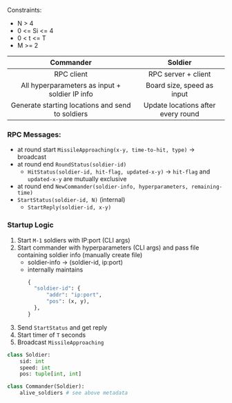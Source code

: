 Constraints:
- N > 4
- 0 <= Si <= 4
- 0 < t <= T
- M >= 2

| Commander | Soldier |
|:-:|:-:|
| RPC client | RPC server + client |
| All hyperparameters as input + soldier IP info | Board size, speed as input |
| Generate starting locations and send to soldiers | Update locations after every round |

### RPC Messages:
- at round start `MissileApproaching(x-y, time-to-hit, type)` -> broadcast
- at round end `RoundStatus(soldier-id)`
    - `HitStatus(soldier-id, hit-flag, updated-x-y)` -> `hit-flag` and `updated-x-y` are mutually exclusive
- at round end `NewCommander(soldier-info, hyperparameters, remaining-time)`
- `StartStatus(soldier-id, N)` (internal)
    - `StartReply(soldier-id, x-y)`

### Startup Logic

1. Start `M-1` soldiers with IP:port (CLI args)
2. Start commander with hyperparameters (CLI args) and pass file containing soldier info (manually create file)
    - soldier-info -> (soldier-id, ip:port)
    - internally maintains
      ```python
      {
        "soldier-id": {
            "addr": "ip:port",
            "pos": (x, y),
        },
      }
      ```
3. Send `StartStatus` and get reply
4. Start timer of `T` seconds
5. Broadcast `MissileApproaching`


```python
class Soldier:
    sid: int
    speed: int
    pos: tuple[int, int]

class Commander(Soldier):
    alive_soldiers # see above metadata
```
